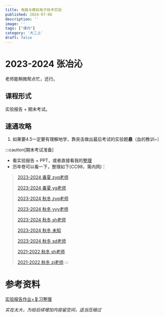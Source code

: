 ```yaml
---
title: 电路与模拟电子技术实验
published: 2024-07-08
description: ''
image: ''
tags: ["课内"]
category: '大二上'
draft: false 
---
```


# 2023-2024 张冶沁

老师能稍微帮点忙，还行。

## 课程形式

实验报告 + 期末考试。

## 速通攻略

1. 如果要4.5一定要有理解地学，靠突击做出最后考试的实验题**悬**（血的教训~）

:::caution[期末考试准备]
- 看实验报告 + PPT，或者直接看我的[整理](#参考资料)
- 历年卷可以看一下，整理如下(CC98，需内网)：
> [2023-2024 春夏 zyq老师](https://www.cc98.org/topic/5912368)
>
> [2023-2024 春夏 yg老师](https://www.cc98.org/topic/5911221)
>
> [2023-2024 秋冬 zyq老师](https://www.cc98.org/topic/5794413)
>
> [2023-2024 秋冬 yyy老师](https://www.cc98.org/topic/5793997)
>
> [2023-2024 秋冬 sh老师](https://www.cc98.org/topic/5793467)
>
> [2023-2024 秋冬 未知](https://www.cc98.org/topic/5793196)
>
> [2023-2024 秋冬 sd老师](https://www.cc98.org/topic/5792989)
>
> [2021-2022 秋冬 sh老师](https://www.cc98.org/topic/5237745)
>
> [2021-2022 秋冬 zj老师](https://www.cc98.org/topic/5229844)
:::

# 参考资料

<a href="https://raw.githubusercontent.com/Indra-Tang/fuwari/main/public/mdsy.zip" download>实验报告作业+复习整理</a>

*实在太大，为给后续增加内容留空间，适当压缩过*